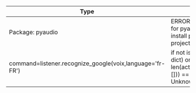 | Type                                                     | Erreurs                                                                                                             | Solutions                        |
| -------------------------------------------------------- | ------------------------------------------------------------------------------------------------------------------- | -------------------------------- |
| Package: pyaudio                                         | ERROR: Could not build wheels for pyaudio, which is required to install pyproject.toml-based projects               | sudo apt install portaudio19-dev |
| command=listener.recognize_google(voix,language='fr-FR') | if not isinstance(actual_result, dict) or len(actual_result.get("alternative", [])) == 0: raise UnknownValueError() |                                  |
